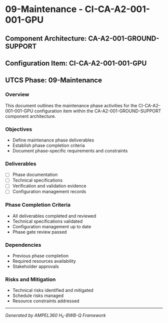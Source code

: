 # 09-Maintenance - CI-CA-A2-001-001-GPU

## Component Architecture: CA-A2-001-GROUND-SUPPORT
## Configuration Item: CI-CA-A2-001-001-GPU
## UTCS Phase: 09-Maintenance

### Overview
This document outlines the maintenance phase activities for the CI-CA-A2-001-001-GPU configuration item within the CA-A2-001-GROUND-SUPPORT component architecture.

### Objectives
- Define maintenance phase deliverables
- Establish phase completion criteria
- Document phase-specific requirements and constraints

### Deliverables
- [ ] Phase documentation
- [ ] Technical specifications
- [ ] Verification and validation evidence
- [ ] Configuration management records

### Phase Completion Criteria
- All deliverables completed and reviewed
- Technical specifications validated
- Configuration management up to date
- Phase gate review passed

### Dependencies
- Previous phase completion
- Required resources availability
- Stakeholder approvals

### Risks and Mitigation
- Technical risks identified and mitigated
- Schedule risks managed
- Resource constraints addressed

---
*Generated by AMPEL360 H₂-BWB-Q Framework*

